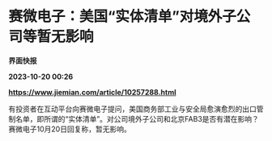 # 赛微电子：美国“实体清单”对境外子公司等暂无影响
**界面快报**

**2023-10-20 00:26**

**https://www.jiemian.com/article/10257288.html**

有投资者在互动平台向赛微电子提问，美国商务部工业与安全局愈演愈烈的出口管制名单，即所谓的“实体清单”。对公司境外子公司和北京FAB3是否有潜在影响？赛微电子10月20日回复称，暂无影响。